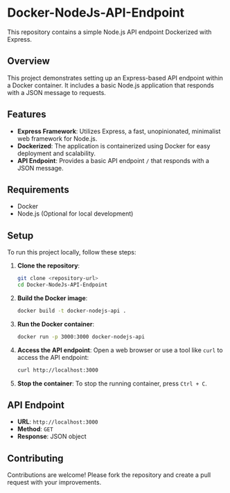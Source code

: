 # Docker-NodeJs-API-Endpoint

This repository contains a simple Node.js API endpoint Dockerized with Express.

## Overview

This project demonstrates setting up an Express-based API endpoint within a Docker container. It includes a basic Node.js application that responds with a JSON message to requests.

## Features

- **Express Framework**: Utilizes Express, a fast, unopinionated, minimalist web framework for Node.js.
- **Dockerized**: The application is containerized using Docker for easy deployment and scalability.
- **API Endpoint**: Provides a basic API endpoint `/` that responds with a JSON message.

## Requirements

- Docker
- Node.js (Optional for local development)

## Setup

To run this project locally, follow these steps:

1. **Clone the repository**:
   ```bash
   git clone <repository-url>
   cd Docker-NodeJs-API-Endpoint
   ```

2. **Build the Docker image**:
   ```bash
   docker build -t docker-nodejs-api .
   ```

3. **Run the Docker container**:
   ```bash
   docker run -p 3000:3000 docker-nodejs-api
   ```

4. **Access the API endpoint**:
   Open a web browser or use a tool like `curl` to access the API endpoint:
   ```bash
   curl http://localhost:3000
   ```

5. **Stop the container**:
   To stop the running container, press `Ctrl + C`.

## API Endpoint

- **URL**: `http://localhost:3000`
- **Method**: `GET`
- **Response**: JSON object

## Contributing

Contributions are welcome! Please fork the repository and create a pull request with your improvements.
